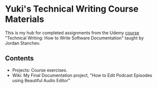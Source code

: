 # Yuki's Technical Writing Course Materials
This is my hub for completed assignments from the Udemy <a href="https://www.udemy.com/course/start-your-career-as-user-assistance-developer/">course</a> "Technical Writing: How to Write Software Documentation" taught by Jordan Stanchev.

## Contents
* Projects: Course exercises.
* Wiki: My Final Documentation project, "How to Edit Podcast Episodes using Beautiful Audio Editor"
